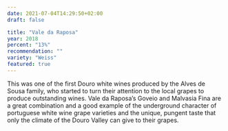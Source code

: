 ```yaml
---
date: 2021-07-04T14:29:50+02:00
draft: false

title: "Vale da Raposa"
year: 2018
percent: "13%"
recommendation: ""
variety: "Weiss"
featured: true
---
```


This was one of the first Douro white wines produced by the Alves de Sousa family, who started to turn their attention to the local grapes to produce outstanding wines. Vale da Raposa’s Goveio and Malvasia Fina are a great combination and a good example of the underground character of portuguese white wine grape varieties and the unique, pungent taste that only the climate of the Douro Valley can give to their grapes.
